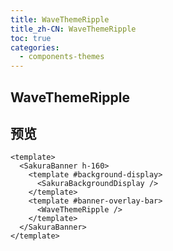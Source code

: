 ```yaml
---
title: WaveThemeRipple
title_zh-CN: WaveThemeRipple
toc: true
categories:
  - components-themes
---
```


## WaveThemeRipple

## 预览

<WaveThemeRipplePG />

```vue
<template>
  <SakuraBanner h-160>
    <template #background-display>
      <SakuraBackgroundDisplay />
    </template>
    <template #banner-overlay-bar>
      <WaveThemeRipple />
    </template>
  </SakuraBanner>
</template>
```
